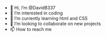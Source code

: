 - 👋 Hi, I’m @DavidB337
- 👀 I’m interested in coding
- 🌱 I’m currently learning html and CSS
- 💞️ I’m looking to collaborate on new projects
- 📫 How to reach me 

<!---
DavidB337/DavidB337 is a ✨ special ✨ repository because its `README.md` (this file) appears on your GitHub profile.
You can click the Preview link to take a look at your changes.
--->
